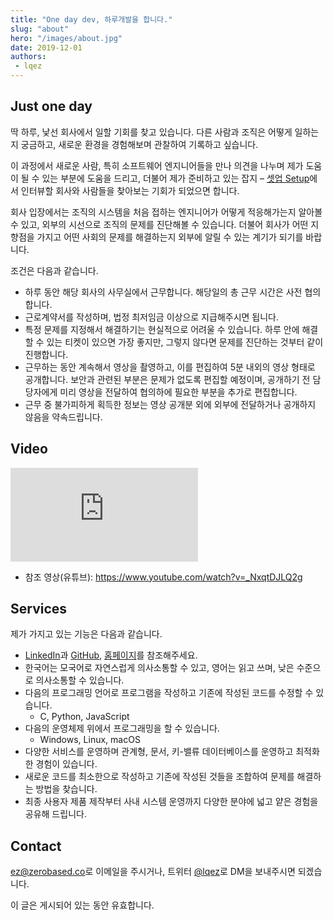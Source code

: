 ```yaml
---
title: "One day dev, 하루개발을 합니다."
slug: "about"
hero: "/images/about.jpg"
date: 2019-12-01
authors:
 - lqez
---
```


## Just one day

딱 하루, 낯선 회사에서 일할 기회를 찾고 있습니다.
다른 사람과 조직은 어떻게 일하는지 궁금하고, 새로운 환경을 경험해보며 관찰하여 기록하고 싶습니다.

이 과정에서 새로운 사람, 특히 소프트웨어 엔지니어들을 만나 의견을 나누며 제가 도움이 될 수 있는 부분에 도움을 드리고,
더불어 제가 준비하고 있는 잡지 – [셋업 Setup](https://setup.cafe)에서 인터뷰할 회사와 사람들을 찾아보는 기회가 되었으면 합니다.

회사 입장에서는 조직의 시스템을 처음 접하는 엔지니어가 어떻게 적응해가는지 알아볼 수 있고, 외부의 시선으로 조직의 문제를 진단해볼 수 있습니다.
더불어 회사가 어떤 지향점을 가지고 어떤 사회의 문제를 해결하는지 외부에 알릴 수 있는 계기가 되기를 바랍니다.

조건은 다음과 같습니다.

 - 하루 동안 해당 회사의 사무실에서 근무합니다. 해당일의 총 근무 시간은 사전 협의합니다.
 - 근로계약서를 작성하며, 법정 최저임금 이상으로 지급해주시면 됩니다.
 - 특정 문제를 지정해서 해결하기는 현실적으로 어려울 수 있습니다. 하루 안에 해결할 수 있는 티켓이 있으면 가장 좋지만, 그렇지 않다면 문제를 진단하는 것부터 같이 진행합니다.
 - 근무하는 동안 계속해서 영상을 촬영하고, 이를 편집하여 5분 내외의 영상 형태로 공개합니다.
   보안과 관련된 부분은 문제가 없도록 편집할 예정이며, 공개하기 전 담당자에게 미리 영상을 전달하여 협의하에 필요한 부분을 추가로 편집합니다.
 - 근무 중 불가피하게 획득한 정보는 영상 공개분 외에 외부에 전달하거나 공개하지 않음을 약속드립니다.

## Video

<div class="videowrapper"><iframe class="video" src="https://www.youtube.com/embed/_NxqtDJLQ2g?autoplay=0" frameborder="0"></iframe></div>

 - 참조 영상(유튜브): <https://www.youtube.com/watch?v=_NxqtDJLQ2g>

## Services

제가 가지고 있는 기능은 다음과 같습니다.

 - [LinkedIn](https://www.linkedin.com/in/hyunwoopark/)과 [GitHub](https://github.com/lqez/), [홈페이지](https://lqez.github.io/)를 참조해주세요.
 - 한국어는 모국어로 자연스럽게 의사소통할 수 있고, 영어는 읽고 쓰며, 낮은 수준으로 의사소통할 수 있습니다.
 - 다음의 프로그래밍 언어로 프로그램을 작성하고 기존에 작성된 코드를 수정할 수 있습니다.
    - C, Python, JavaScript
 - 다음의 운영체제 위에서 프로그래밍을 할 수 있습니다.
    - Windows, Linux, macOS
 - 다양한 서비스를 운영하며 관계형, 문서, 키-밸류 데이터베이스를 운영하고 최적화한 경험이 있습니다.
 - 새로운 코드를 최소한으로 작성하고 기존에 작성된 것들을 조합하여 문제를 해결하는 방법을 찾습니다.
 - 최종 사용자 제품 제작부터 사내 시스템 운영까지 다양한 분야에 넓고 얕은 경험을 공유해 드립니다.

## Contact

<ez@zerobased.co>로 이메일을 주시거나, 트위터 [@lqez](https://twitter.com/lqez)로 DM을 보내주시면 되겠습니다.

이 글은 게시되어 있는 동안 유효합니다.
